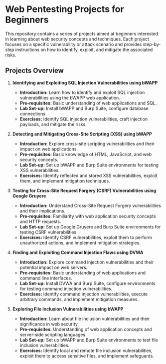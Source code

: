# Web Pentesting Projects for Beginners

This repository contains a series of projects aimed at beginners interested in learning about web security concepts and techniques. Each project focuses on a specific vulnerability or attack scenario and provides step-by-step instructions on how to identify, exploit, and mitigate the associated risks.

## Projects Overview

1. **Identifying and Exploiting SQL Injection Vulnerabilities using bWAPP**
   - **Introduction:** Learn how to identify and exploit SQL injection vulnerabilities using the bWAPP web application.
   - **Pre-requisites:** Basic understanding of web applications and SQL.
   - **Lab Set-up:** Install bWAPP and Burp Suite, configure database connections.
   - **Exercises:** Identify SQL injection vulnerabilities, craft injection payloads, and mitigate the risks.

2. **Detecting and Mitigating Cross-Site Scripting (XSS) using bWAPP**
   - **Introduction:** Explore cross-site scripting vulnerabilities and their impact on web applications.
   - **Pre-requisites:** Basic knowledge of HTML, JavaScript, and web security concepts.
   - **Lab Set-up:** Set up bWAPP and Burp Suite environments for testing XSS vulnerabilities.
   - **Exercises:** Identify reflected and stored XSS vulnerabilities, exploit them, and implement mitigation techniques.

3. **Testing for Cross-Site Request Forgery (CSRF) Vulnerabilities using Google Gruyere**
   - **Introduction:** Understand Cross-Site Request Forgery vulnerabilities and their implications.
   - **Pre-requisites:** Familiarity with web application security concepts and HTTP requests.
   - **Lab Set-up:** Set up Google Gruyere and Burp Suite environments for testing CSRF vulnerabilities.
   - **Exercises:** Identify CSRF vulnerabilities, exploit them to perform unauthorized actions, and implement mitigation strategies.

4. **Finding and Exploiting Command Injection Flaws using DVWA**
   - **Introduction:** Explore command injection vulnerabilities and their potential impact on web servers.
   - **Pre-requisites:** Basic understanding of web applications and command line interfaces.
   - **Lab Set-up:** Install DVWA and Burp Suite, configure environments for testing command injection vulnerabilities.
   - **Exercises:** Identify command injection vulnerabilities, execute arbitrary commands, and implement mitigation measures.

5. **Exploring File Inclusion Vulnerabilities using bWAPP**
   - **Introduction:** Learn about file inclusion vulnerabilities and their significance in web security.
   - **Pre-requisites:** Understanding of web application concepts and server-side scripting languages.
   - **Lab Set-up:** Set up bWAPP and Burp Suite environments to test file inclusion vulnerabilities.
   - **Exercises:** Identify local and remote file inclusion vulnerabilities, exploit them to access sensitive files, and implement safeguards.
